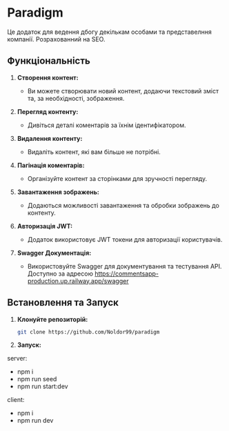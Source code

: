 # Paradigm

Це додаток для ведення дбогу декількам  особами та представелння компанії. Розрахованний на SEO.

## Функціональність

1. **Створення контент:**

   - Ви можете створювати новий контент, додаючи текстовий зміст та, за необхідності, зображення.

2. **Перегляд контенту:**

   - Дивіться деталі коментарів за їхнім ідентифікатором.

3. **Видалення контенту:**

   - Видаліть контент, які вам більше не потрібні.

4. **Пагінація коментарів:**

   - Організуйте контент за сторінками для зручності перегляду.

5. **Завантаження зображень:**

   - Додаються можливості завантаження та обробки зображень до контенту.

6. **Авторизація JWT:**

   - Додаток використовує JWT токени для авторизації користувачів.

7. **Swagger Документація:**
   - Використовуйте Swagger для документування та тестування API. Доступно за адресою https://commentsapp-production.up.railway.app/swagger

## Встановлення та Запуск

1. **Клонуйте репозиторій:**

   ```bash
   git clone https://github.com/Noldor99/paradigm

   ```

2. **Запуск:**

server:
- npm i
- npm run seed
- npm run start:dev

client:
- npm i
- npm run dev
